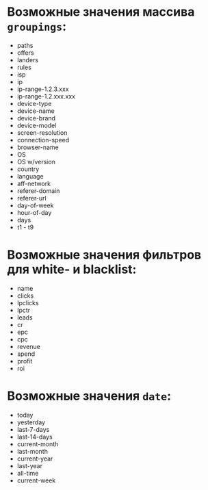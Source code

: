 # Возможные значения массива `groupings`:
 - paths  
 - offers  
 - landers  
 - rules  
 - isp  
 - ip  
 - ip-range-1.2.3.xxx  
 - ip-range-1.2.xxx.xxx  
 - device-type  
 - device-name  
 - device-brand  
 - device-model  
 - screen-resolution  
 - connection-speed  
 - browser-name  
 - OS  
 - OS w/version  
 - country  
 - language  
 - aff-network  
 - referer-domain  
 - referer-url  
 - day-of-week  
 - hour-of-day  
 - days  
 - t1 - t9

# Возможные значения фильтров для white- и blacklist:
- name
- clicks
- lpclicks
- lpctr
- leads
- cr
- epc
- cpc
- revenue
- spend
- profit
- roi

# Возможные значения `date`:
 - today
 - yesterday
 - last-7-days
 - last-14-days
 - current-month
 - last-month
 - current-year
 - last-year
 - all-time
 - current-week
